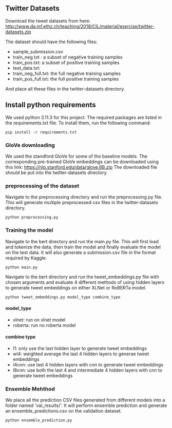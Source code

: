 ## Twitter  Datasets

Download the tweet datasets from here:
http://www.da.inf.ethz.ch/teaching/2018/CIL/material/exercise/twitter-datasets.zip


The dataset should have the following files:
- sample_submission.csv
- train_neg.txt :  a subset of negative training samples
- train_pos.txt: a subset of positive training samples
- test_data.txt:
- train_neg_full.txt: the full negative training samples
- train_pos_full.txt: the full positive training samples

And place all these files in the twitter-datasets directory.


## Install python requirements

We used python 3.11.3 for this project. The required packages are listed in the requirements.txt file. To install them, run the following command:

``` 
pip install -r requirements.txt
```
### GloVe downloading

We used the standford GloVe for some of the baseline models. The corresponding pre-trained GloVe embeddings can be downloaded using this link:
https://nlp.stanford.edu/data/glove.6B.zip
The downloaded file should be put into the twitter-datasets directory.

### preprocessing of the dataset

Navigate to the preprocessing directory and run the preprocessing.py file.
This will generate multiple preprocessed csv files in the twitter-datasets directory.

```
python preprocessing.py
```

### Training the model

Navigate to the bert directory and run the main.py file.
This will first load and tokenize the data, then train the model and finally evaluate the model on the test data.
It will also generate a submission.csv file in the format required by Kaggle.

```
python main.py
```

Navigate to the bert directory and run the tweet_embeddings.py file with chosen arguments and evaluate 4 different methods of using hidden layers to generate tweet embeddings on either XLNet or RoBERTa model.
```
python tweet_embeddings.py model_type combine_type
```
#### model_type
- xlnet: run on xlnet model
- roberta: run no roberta model

#### combine type
- l1: only use the last hidden layer to generate tweet embeddings
- wl4: weighted average the last 4 hidden layers to generae tweet embeddings
- l4cnn: use last 4 hidden layers with cnn to generate tweet embeddings
- l8cnn: use both the last 4 and intermediate 4 hidden layers with cnn to generate tweet embeddings

### Ensemble Mehthod
We place all the prediction CSV files generated from different models into a folder named 'val_results/'. It will perform ensemble prediction and generate an ensemble_predictions.csv on the validation dataset.

```
python ensemble_prediction.py
```

